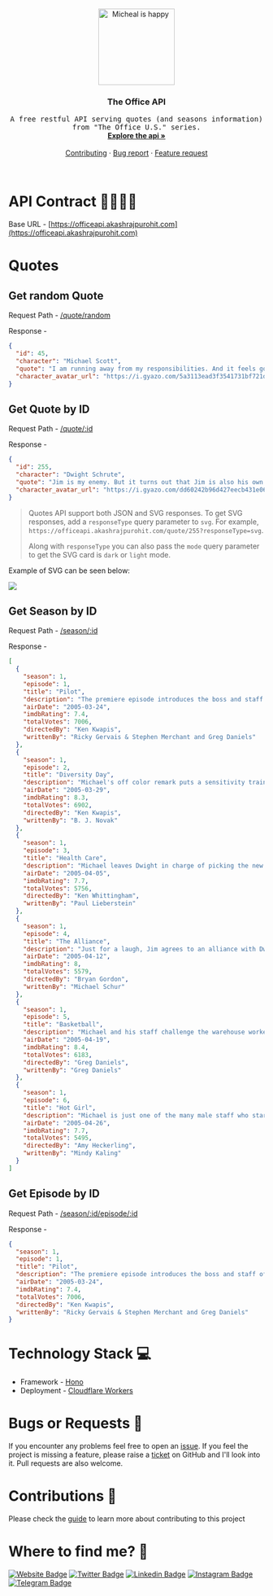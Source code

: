 <!-- PROJECT LOGO -->
<br />
<p align="center">
  <a href="https://github.com/AkashRajpurohit/the-office-api">
    <img src="https://media.tenor.com/sZ8zYU7hT1wAAAAM/dance-party.gif" alt="Micheal is happy" width="150" height="150">
  </a>

  <h3 align="center">The Office API</h3>

  <p align="center">
    <samp>A free restful API serving quotes (and seasons information) from "The Office U.S." series.</samp>
    <br />
    <a href="https://akashrajpurohit.github.io/the-office-api/"><strong>Explore the api »</strong></a>
    <br />
    <br />
    <a href="/CONTRIBUTING.md">Contributing</a>
    ·
    <a href="https://github.com/AkashRajpurohit/the-office-quotes-api/issues/new?template=bug_report.yml">Bug report</a>
    ·
    <a href="https://github.com/AkashRajpurohit/the-office-quotes-api/issues/new?template=feature_request.yml">Feature request</a>
  </p>
</p>

<br/>

# API Contract 🫱🏻‍🫲🏼

Base URL - [https://officeapi.akashrajpurohit.com](https://officeapi.akashrajpurohit.com)

# Quotes

## Get random Quote

Request Path - [/quote/random](https://officeapi.akashrajpurohit.com/quote/random)

Response -

```json
{
  "id": 45,
  "character": "Michael Scott",
  "quote": "I am running away from my responsibilities. And it feels good.",
  "character_avatar_url": "https://i.gyazo.com/5a3113ead3f3541731bf721d317116df.jpg"
}
```

## Get Quote by ID

Request Path - [/quote/:id](https://officeapi.akashrajpurohit.com/quote/255)

Response -

```json
{
  "id": 255,
  "character": "Dwight Schrute",
  "quote": "Jim is my enemy. But it turns out that Jim is also his own worst enemy. And the enemy of my enemy is my friend. So, Jim is actually my friend. But because he is his own worst enemy, the enemy of my friend is my enemy so, actually, Jim is my enemy.",
  "character_avatar_url": "https://i.gyazo.com/dd60242b96d427eecb431e0668a2ca82.jpg"
}
```

> Quotes API support both JSON and SVG responses. To get SVG responses, add a `responseType` query parameter to `svg`.
> For example, `https://officeapi.akashrajpurohit.com/quote/255?responseType=svg`.
>
> Along with `responseType` you can also pass the `mode` query parameter to get the SVG card is `dark` or `light` mode.

Example of SVG can be seen below:

![](https://officeapi.akashrajpurohit.com/quote/255?responseType=svg)


## Get Season by ID

Request Path - [/season/:id](https://officeapi.akashrajpurohit.com/season/1)

Response -

```json
[
  {
    "season": 1,
    "episode": 1,
    "title": "Pilot",
    "description": "The premiere episode introduces the boss and staff of the Dunder-Mifflin Paper Company in Scranton, Pennsylvania in a documentary about the workplace.",
    "airDate": "2005-03-24",
    "imdbRating": 7.4,
    "totalVotes": 7006,
    "directedBy": "Ken Kwapis",
    "writtenBy": "Ricky Gervais & Stephen Merchant and Greg Daniels"
  },
  {
    "season": 1,
    "episode": 2,
    "title": "Diversity Day",
    "description": "Michael's off color remark puts a sensitivity trainer in the office for a presentation, which prompts Michael to create his own.",
    "airDate": "2005-03-29",
    "imdbRating": 8.3,
    "totalVotes": 6902,
    "directedBy": "Ken Kwapis",
    "writtenBy": "B. J. Novak"
  },
  {
    "season": 1,
    "episode": 3,
    "title": "Health Care",
    "description": "Michael leaves Dwight in charge of picking the new healthcare plan for the staff, with disastrous results ahead.",
    "airDate": "2005-04-05",
    "imdbRating": 7.7,
    "totalVotes": 5756,
    "directedBy": "Ken Whittingham",
    "writtenBy": "Paul Lieberstein"
  },
  {
    "season": 1,
    "episode": 4,
    "title": "The Alliance",
    "description": "Just for a laugh, Jim agrees to an alliance with Dwight regarding the downsizing rumors.",
    "airDate": "2005-04-12",
    "imdbRating": 8,
    "totalVotes": 5579,
    "directedBy": "Bryan Gordon",
    "writtenBy": "Michael Schur"
  },
  {
    "season": 1,
    "episode": 5,
    "title": "Basketball",
    "description": "Michael and his staff challenge the warehouse workers to a basketball game with a bet looming over both parties.",
    "airDate": "2005-04-19",
    "imdbRating": 8.4,
    "totalVotes": 6183,
    "directedBy": "Greg Daniels",
    "writtenBy": "Greg Daniels"
  },
  {
    "season": 1,
    "episode": 6,
    "title": "Hot Girl",
    "description": "Michael is just one of the many male staff who start vying for the attention of an attractive saleswoman in the office.",
    "airDate": "2005-04-26",
    "imdbRating": 7.7,
    "totalVotes": 5495,
    "directedBy": "Amy Heckerling",
    "writtenBy": "Mindy Kaling"
  }
]
```

## Get Episode by ID

Request Path - [/season/:id/episode/:id](https://officeapi.akashrajpurohit.com/season/1/episode/1)

Response -

```json
{
  "season": 1,
  "episode": 1,
  "title": "Pilot",
  "description": "The premiere episode introduces the boss and staff of the Dunder-Mifflin Paper Company in Scranton, Pennsylvania in a documentary about the workplace.",
  "airDate": "2005-03-24",
  "imdbRating": 7.4,
  "totalVotes": 7006,
  "directedBy": "Ken Kwapis",
  "writtenBy": "Ricky Gervais & Stephen Merchant and Greg Daniels"
}
```

# Technology Stack 💻

- Framework - [Hono](https://honojs.dev/)
- Deployment - [Cloudflare Workers](https://workers.cloudflare.com/)

# Bugs or Requests 🐛

If you encounter any problems feel free to open an [issue](https://github.com/AkashRajpurohit/the-office-quotes-api/issues/new?template=bug_report.yml). If you feel the project is missing a feature, please raise a [ticket](https://github.com/AkashRajpurohit/the-office-quotes-api/issues/new?template=feature_request.yml) on GitHub and I'll look into it. Pull requests are also welcome.

# Contributions 🤝

Please check the [guide](/CONTRIBUTING.md) to learn more about contributing to this project

# Where to find me? 👀

[![Website Badge](https://img.shields.io/badge/-akashrajpurohit.com-3b5998?logo=google-chrome&logoColor=white)](https://akashrajpurohit.com/?ref=office-api)
[![Twitter Badge](https://img.shields.io/badge/-@akashwhocodes-00acee?logo=Twitter&logoColor=white)](https://twitter.com/AkashWhoCodes)
[![Linkedin Badge](https://img.shields.io/badge/-@AkashRajpurohit-0e76a8?logo=Linkedin&logoColor=white)](https://linkedin.com/in/AkashRajpurohit)
[![Instagram Badge](https://img.shields.io/badge/-@akashwho.codes-e4405f?logo=Instagram&logoColor=white)](https://instagram.com/akashwho.codes/)
[![Telegram Badge](https://img.shields.io/badge/-@AkashRajpurohit-0088cc?logo=Telegram&logoColor=white)](https://t.me/AkashRajpurohit)
